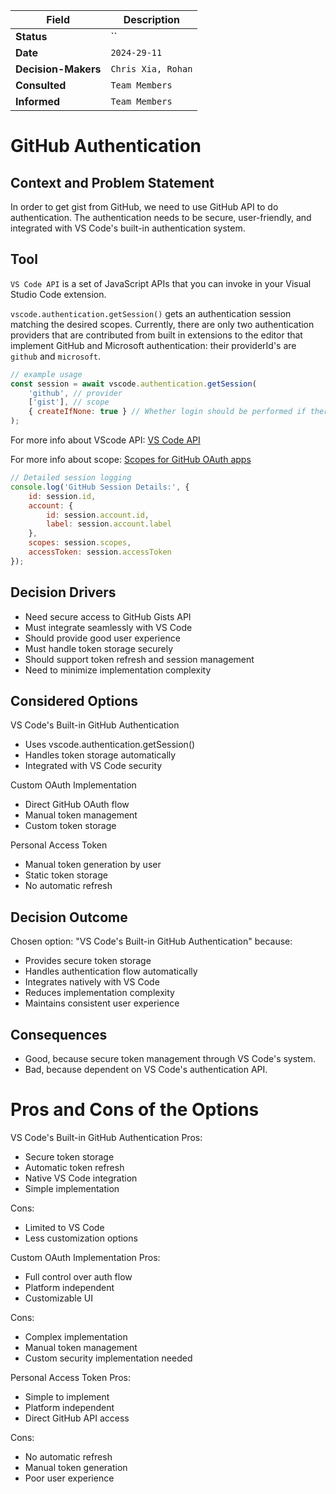 | Field             | Description                                                                                                              |
|-------------------|--------------------------------------------------------------------------------------------------------------------------|
| **Status**        | ``                                            |
| **Date**          | `2024-29-11`                                                                       |
| **Decision-Makers** | `Chris Xia, Rohan`                                                                            |
| **Consulted**     | `Team Members` |
| **Informed**      | `Team Members` |

# GitHub Authentication

## Context and Problem Statement

In order to get gist from GitHub, we need to use GitHub API to do authentication. The authentication needs to be secure, user-friendly, and integrated with VS Code's built-in authentication system.

## Tool
`VS Code API` is a set of JavaScript APIs that you can invoke in your Visual Studio Code extension.

`vscode.authentication.getSession()` gets an authentication session matching the desired scopes. Currently, there are only two authentication providers that are contributed from built in extensions to the editor that implement GitHub and Microsoft authentication: their providerId's are `github` and `microsoft`.

```javascript
// example usage
const session = await vscode.authentication.getSession(
    'github', // provider
    ['gist'], // scope
    { createIfNone: true } // Whether login should be performed if there is no matching session.
);
```
For more info about VScode API: [VS Code API](https://code.visualstudio.com/api/references/vscode-api#AuthenticationGetSessionOptions)

For more info about scope: [Scopes for GitHub OAuth apps](https://docs.github.com/en/apps/oauth-apps/building-oauth-apps/scopes-for-oauth-apps)

```javascript
// Detailed session logging
console.log('GitHub Session Details:', {
    id: session.id,
    account: {
        id: session.account.id,
        label: session.account.label
    },
    scopes: session.scopes,
    accessToken: session.accessToken  
});
```

## Decision Drivers

- Need secure access to GitHub Gists API
- Must integrate seamlessly with VS Code
- Should provide good user experience
- Must handle token storage securely
- Should support token refresh and session management
- Need to minimize implementation complexity


## Considered Options

VS Code's Built-in GitHub Authentication
- Uses vscode.authentication.getSession()
- Handles token storage automatically
- Integrated with VS Code security

Custom OAuth Implementation
- Direct GitHub OAuth flow
- Manual token management
- Custom token storage

Personal Access Token
- Manual token generation by user
- Static token storage
- No automatic refresh

## Decision Outcome

Chosen option: "VS Code's Built-in GitHub Authentication" because:
- Provides secure token storage
- Handles authentication flow automatically
- Integrates natively with VS Code
- Reduces implementation complexity
- Maintains consistent user experience

## Consequences

- Good, because secure token management through VS Code's system.
- Bad, because dependent on VS Code's authentication API.


# Pros and Cons of the Options

VS Code's Built-in GitHub Authentication
Pros:
- Secure token storage
- Automatic token refresh
- Native VS Code integration
- Simple implementation

Cons:
- Limited to VS Code
- Less customization options


Custom OAuth Implementation
Pros:
- Full control over auth flow
- Platform independent
- Customizable UI

Cons:
- Complex implementation
- Manual token management
- Custom security implementation needed


Personal Access Token
Pros:
- Simple to implement
- Platform independent
- Direct GitHub API access

Cons:
- No automatic refresh
- Manual token generation
- Poor user experience